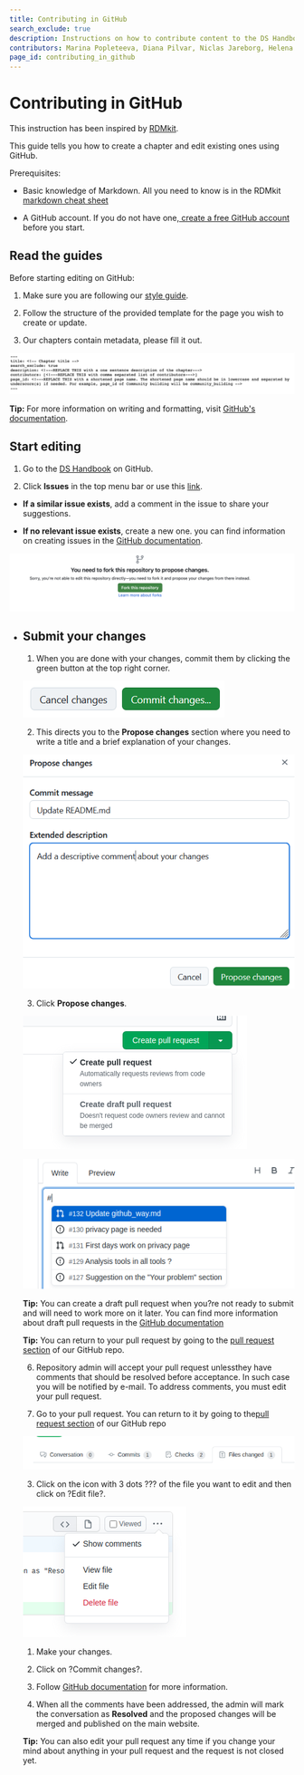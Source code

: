 ```yaml
---
title: Contributing in GitHub
search_exclude: true
description: Instructions on how to contribute content to the DS Handbook in GitHub
contributors: Marina Popleteeva, Diana Pilvar, Niclas Jareborg, Helena SchnitSchnitzer, Jeanne Wilbrandt
page_id: contributing_in_github
---
```


# Contributing in GitHub

This instruction has been inspired by [RDMkit](https://rdmkit.elixir-europe.org/github_way).

This guide tells you how to create a chapter and edit existing ones using GitHub.

Prerequisites:

- Basic knowledge of Markdown. All you need to know is in the RDMkit [markdown cheat sheet](https://rdmkit.elixir-europe.org/markdown_cheat_sheet)

- A GitHub account. If you do not have one,[ ](https://github.com/join)[create a free GitHub account](https://github.com/join) before you start.

## **Read the guides**

Before starting editing on GitHub:

1. Make sure you are following our [style guide](./style_guide.md).

2. Follow the structure of the provided template for the page you wish to create or update.

4. Our chapters contain metadata, please fill it out.

![](/assets/img/1mQ_Image_1.png)

**Tip:** For more information on writing and formatting, visit [GitHub's documentation](https://docs.github.com/en/github/writing-on-github/getting-started-with-writing-and-formatting-on-github).

## **Start editing**

1. Go to the [DS Handbook](https://github.com/elixir-uk/elixir-ds-handbook) on GitHub.

2. Click **Issues** in the top menu bar or use this [link](https://github.com/elixir-uk/elixir-ds-handbook/issues).

- **If a similar issue exists**, add a comment in the issue to share your suggestions.

- **If no relevant issue exists**, create a new one. you can find information on creating issues in the [GitHub documentation](https://docs.github.com/en/github/managing-your-work-on-github/creating-an-issue).

![](/assets/img/yWr_Image_2.png)

- <!-- Discuss your idea with the editors through comments in the issues ? you will be notified when others comment.

- You can read the comments and write your opinion/questions/answers in the **Leave a comment** box. To submit your responses, click the green **Comment** button on the right.

- You can always return to your opened issue by going to the[issues section](https://github.com/elixir-europe/rdmkit/issues) of our GitHub repo.  \
-->

- Find where to edit on GitHub

- If you want to contribute to an existing chapter, go to the chapter on the site and click the **Edit me** pencil icon next to the page title.

![](/assets/img/6U1_Image_3.png)

![](/assets/img/hUE_Image_4.png)

- Copy content of a template into new page.

- You will be taken to the correct GitHub repository, where you will look for a pencil icon on the top right.

![](/assets/img/oCM_Image_5.png)

<!--

## **Linking resources and other pages (optional)**

- If you have mentioned tools or resources in your text, you will have to add them to the[ ](https://rdmkit.elixir-europe.org/tool_resource_update)[tool and resource list](https://rdmkit.elixir-europe.org/tool_resource_update).

- If you want to list training material or link to other RDMkit pages, add it to the page metadata. Read more on how to do this in our[ ](https://rdmkit.elixir-europe.org/page_metadata)[page metadata guide](https://rdmkit.elixir-europe.org/page_metadata).

**Important:** In general terms, you must avoid manual interlinking of RDMkit pages.

-->

## **Submit your changes**

1. When you are done with your changes, commit them by clicking the green button at the top right corner.

![](/assets/img/UTC_Image_6.png)

2. This directs you to the **Propose changes** section where you need to write a title and a brief explanation of your changes.

![](/assets/img/fH5_Image_7.png)

3. Click **Propose changes**.

![PrDraft pull request on GitHub](/assets/img/Gfi-prdraft-pull-request-github.png)

![Linking issues in a pull request on GitHub](/assets/img/CI7-linking-issues-pull-request-github.png)

**Tip:** You can create a draft pull request when you?re not ready to submit and will need to work more on it later. You can find more information about draft pull requests in the [GitHub documentation](https://docs.github.com/en/github/collaborating-with-issues-and-pull-requests/about-pull-requests#draft-pull-requests)

**Tip:** You can return to your pull request by going to the [pull request section](https://github.com/elixir-europe/rdmkit/pulls) of our GitHub repo.

6. Repository admin will accept your pull request unlessthey have comments that should be resolved before acceptance. In such case you will be notified by e-mail. To address comments, you must edit your pull request.

1. Go to your pull request. You can return to it by going to the[pull request section](https://github.com/elixir-uk/elixir-ds-handbook/pulls) of our GitHub repo

![Files changed tab on GitHub](/assets/img/FOL-files-changed-tab-github.png)

3. Click on the icon with 3 dots ??? of the file you want to edit and then click on ?Edit file?.

![File change options on GitHub](/assets/img/oU9-file-change-options-github.png)

1. Make your changes.

2. Click on ?Commit changes?.

4. Follow [GitHub documentation](https://docs.github.com/en/pull-requests/collaborating-with-pull-requests/reviewing-changes-in-pull-requests/reviewing-proposed-changes-in-a-pull-request) for more information.

5. When all the comments have been addressed, the admin will mark the conversation as **Resolved** and the proposed changes will be merged and published on the main website.

**Tip:** You can also edit your pull request any time if you change your mind about anything in your pull request and the request is not closed yet.


